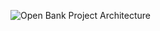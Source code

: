 ![Open Bank Project Architecture](https://drive.google.com/file/d/0B8X5xrStzQCRZnN3TXdMN3dsckU/view?pli=1)